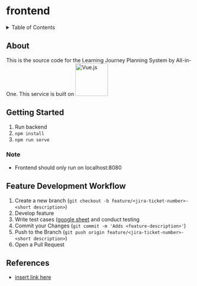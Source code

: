 # frontend


<!-- TABLE OF CONTENTS -->
<details>
  <summary>Table of Contents</summary>
  <ol>
    <li><a href="#about">About</a></li>
    <li>
      <a href="#getting-started">Getting Started</a>
      <ul><li><a href="#Note">Note</a></li></ul>
    </li>
    <li><a href="#feature-development-workflow">Feature Development Workflow</a></li>
    <li><a href="#acknowledgments">Acknowledgments</a></li>
  </ol>
</details>

<!-- ABOUT THE PROJECT -->
## About
This is the source code for the Learning Journey Planning System by All-in-One. This service is built on <a href="https://vuejs.org/guide/introduction.html"><img src="https://www.kylontyner.com/_nuxt/uploads/b18740e-640.png" alt="Vue.js" width="88"/></a>

<!-- GETTING STARTED -->
## Getting Started
1. Run backend
2. ```npm install```
3. ```npm run serve```

### Note
- Frontend should only run on localhost:8080

<!-- DEVELOPMENT -->
## Feature Development Workflow
1. Create a new branch (`git checkout -b feature/<jira-ticket-number>-<short description>`)
2. Develop feature
3. Write test cases ([google sheet](https://docs.google.com/spreadsheets/d/12DZv0qPTjzCiT2h9GK3q3P-5mN9QKXGf4JCwhUdtY5w/edit#gid=0) and conduct testing
4. Commit your Changes (`git commit -m 'Adds <feature-description>'`)
5. Push to the Branch (`git push origin feature/<jira-ticket-number>-<short description>`)
6. Open a Pull Request


<!-- ACKNOWLEDGMENTS -->
## References

* [insert link here](https://insert-link-here)

